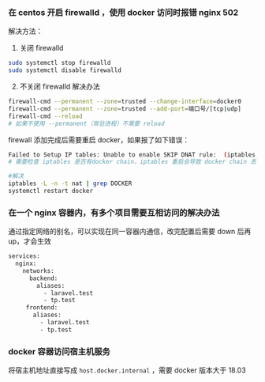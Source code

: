 ### 在 centos 开启 firewalld ，使用 docker 访问时报错 nginx 502

解决方法：

1. 关闭 firewalld

```sh
sudo systemctl stop firewalld
sudo systemctl disable firewalld
```

2. 不关闭 firewalld 解决办法

```sh
firewall-cmd --permanent --zone=trusted --change-interface=docker0
firewall-cmd --permanent --zone=trusted --add-port=端口号/[tcp|udp]
firewall-cmd --reload 
# 如果不使用 --permanent（常驻进程）不需要 reload
```

firewall 添加完成后需要重启 docker，如果报了如下错误：

```sh
Failed to Setup IP tables: Unable to enable SKIP DNAT rule:  (iptables failed: iptables --wait -t nat -I DOCKER -i br-9b0f1d61a45a -j RETURN: iptables: No chain/target/match by that name.(exit status 1)
# 需要检查 iptables 是否有docker chain，iptables 重启会导致 docker chain 丢失

#解决
iptables -L -n -t nat | grep DOCKER
systemctl restart docker
```

### 在一个 nginx 容器内，有多个项目需要互相访问的解决办法

通过指定网络的别名，可以实现在同一容器内通信，改完配置后需要 down 后再 up，才会生效

```dockerfile
services:
  nginx:
    networks:
      backend:
        aliases:
          - laravel.test
          - tp.test
     frontend:
       aliases:
         - laravel.test
         - tp.test
```

### docker 容器访问宿主机服务

将宿主机地址直接写成 `host.docker.internal` ，需要 docker 版本大于 18.03